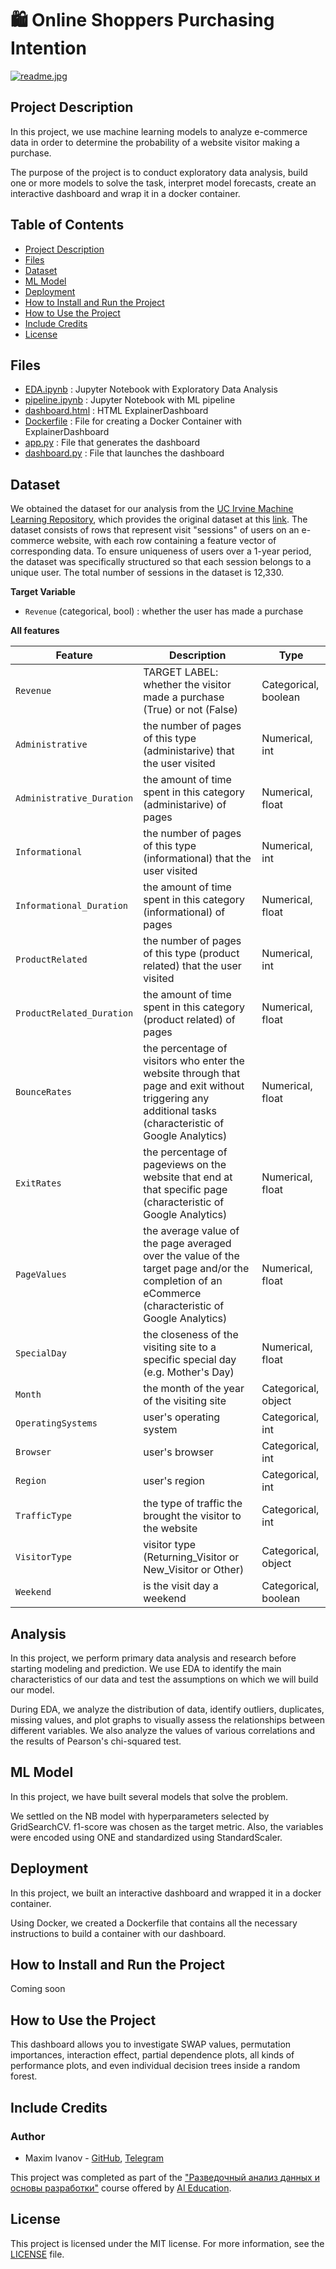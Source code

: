 # 🛍️ Online Shoppers Purchasing Intention
[![readme.jpg](https://anopic.ag/WvbX82bzV78Bf6eN2rSZr9hhPvu3mD85D4YeV5PB.jpg)](https://anopic.ag/WvbX82bzV78Bf6eN2rSZr9hhPvu3mD85D4YeV5PB.jpg)

## Project Description
In this project, we use machine learning models to analyze e-commerce data in order to determine the probability of a website visitor making a purchase.

The purpose of the project is to conduct exploratory data analysis, build one or more models to solve the task, interpret model forecasts, create an interactive dashboard and wrap it in a docker container.

## Table of Contents

- [Project Description](#project-description)
- [Files](#files)
- [Dataset](#dataset)
- [ML Model](#ml-model)
- [Deployment](#deployment)
- [How to Install and Run the Project](#how-to-install-and-run-the-project)
- [How to Use the Project](#how-to-use-the-project)
- [Include Credits](#include-credits)
- [License](#license)

## Files
- [EDA.ipynb](https://github.com/moxeeem/OnlineShoppersPurchasingIntention/blob/main/EDA.ipynb) : Jupyter Notebook with Exploratory Data Analysis
- [pipeline.ipynb](https://github.com/moxeeem/OnlineShoppersPurchasingIntention/blob/main/pipeline.ipynb) : Jupyter Notebook with ML pipeline
- [dashboard.html](https://github.com/moxeeem/OnlineShoppersPurchasingIntention/blob/main/dashboard.html) : HTML ExplainerDashboard
- [Dockerfile](https://github.com/moxeeem/OnlineShoppersPurchasingIntention/blob/main/Dockerfile) : File for creating a Docker Container with ExplainerDashboard 
- [app.py](https://github.com/moxeeem/OnlineShoppersPurchasingIntention/blob/main/app/app.py) : File that generates the dashboard
- [dashboard.py](https://github.com/moxeeem/OnlineShoppersPurchasingIntention/blob/main/app/dashboard.py) : File that launches the dashboard

## Dataset
We obtained the dataset for our analysis from the [UC Irvine Machine Learning Repository](https://archive-beta.ics.uci.edu/), which provides the original dataset at this [link](https://archive-beta.ics.uci.edu/ml/datasets/online+shoppers+purchasing+intention+dataset).
The dataset consists of rows that represent visit "sessions" of users on an e-commerce website, with each row containing a feature vector of corresponding data. To ensure uniqueness of users over a 1-year period, the dataset was specifically structured so that each session belongs to a unique user. The total number of sessions in the dataset is 12,330.


**Target Variable**
- `Revenue` (categorical, bool) : whether the user has made a purchase

**All features**

| Feature                   | Description                                                                                                | Type             |
|---------------------------|------------------------------------------------------------------------------------------------------------|------------------|
| `Revenue`                 | TARGET LABEL: whether the visitor made a purchase (True) or not (False)                                    | Categorical, boolean   |
| `Administrative`          | the number of pages of this type (administarive) that the user visited                                     | Numerical, int   |
| `Administrative_Duration` | the amount of time spent in this category (administarive) of pages                                         | Numerical, float |
| `Informational`           | the number of pages of this type (informational) that the user visited                                     | Numerical, int   |
| `Informational_Duration`  | the amount of time spent in this category (informational) of pages                                         | Numerical, float |
| `ProductRelated`          | the number of pages of this type (product related) that the user visited                                   | Numerical, int   |
| `ProductRelated_Duration` | the amount of time spent in this category (product related) of pages                                       | Numerical, float |
| `BounceRates`             | the percentage of visitors who enter the website through that page and exit without triggering any additional tasks (characteristic of Google Analytics)                  | Numerical, float |
| `ExitRates`               | the percentage of pageviews on the website that end at that specific page (characteristic of Google Analytics)                    | Numerical, float  |
| `PageValues`              | the average value of the page averaged over the value of the target page and/or the completion of an eCommerce (characteristic of Google Analytics)                    | Numerical, float |
| `SpecialDay`              | the closeness of the visiting site to a specific special day (e.g. Mother's Day)                           | Numerical, float |
| `Month`                   | the month of the year of the visiting site                                                                 | Categorical, object |
| `OperatingSystems`        | user's operating system                                                                                    | Categorical, int |
| `Browser`                 | user's browser                                                                                             | Categorical, int |
| `Region`                  | user's region                                                                                              | Categorical, int |
| `TrafficType`             | the type of traffic the brought the visitor to the website                                                 | Categorical, int |
| `VisitorType`             | visitor type (Returning_Visitor or New_Visitor or Other)                                                   | Categorical, object |
| `Weekend`                 | is the visit day a weekend                                                                                 | Categorical, boolean |

## Analysis
In this project, we perform primary data analysis and research before starting modeling and prediction. We use EDA to identify the main characteristics of our data and test the assumptions on which we will build our model.

During EDA, we analyze the distribution of data, identify outliers, duplicates, missing values, and plot graphs to visually assess the relationships between different variables. We also analyze the values of various correlations and the results of Pearson's chi-squared test.

## ML Model
In this project, we have built several models that solve the problem.

We settled on the NB model with hyperparameters selected by GridSearchCV. f1-score was chosen as the target metric. Also, the variables were encoded using ONE and standardized using StandardScaler.

## Deployment
In this project, we built an interactive dashboard and wrapped it in a docker container.

Using Docker, we created a Dockerfile that contains all the necessary instructions to build a container with our dashboard.

## How to Install and Run the Project
Coming soon


## How to Use the Project
This dashboard allows you to investigate SWAP values, permutation importances, interaction effect, partial dependence plots, all kinds of performance plots, 
and even individual decision trees inside a random forest.

## Include Credits

### Author
- Maxim Ivanov - [GitHub](https://github.com/moxeeem), [Telegram](https://t.me/fwznn_ql1d_8)

This project was completed as part of the ["Разведочный анализ данных и основы разработки"](https://stepik.org/course/177213) course offered by [AI Education](https://stepik.org/users/628121134).

## License
This project is licensed under the MIT license. For more information, see the [LICENSE](/LICENSE) file.
